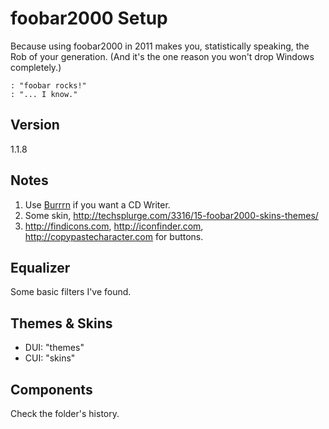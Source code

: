 # foobar2000 Setup

Because using foobar2000 in 2011 makes you, statistically speaking, the Rob of your generation. 
(And it's the one reason you won't drop Windows completely.)

    : "foobar rocks!" 
    : "... I know."

## Version

1.1.8

## Notes

1. Use [Burrrn](http://www.makeuseof.com/tag/burrrn-free-utility-burning-audio-cds-flac-ogg-mp3/) if you want a CD Writer.
2. Some skin, http://techsplurge.com/3316/15-foobar2000-skins-themes/
3. http://findicons.com, http://iconfinder.com, http://copypastecharacter.com for buttons.

## Equalizer

Some basic filters I've found.

## Themes & Skins

- DUI: "themes"
- CUI: "skins"

## Components

Check the folder's history.

